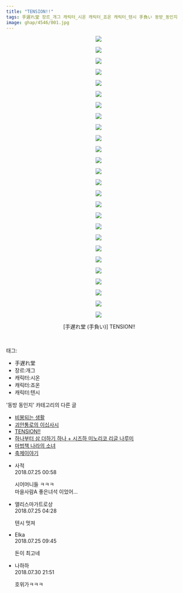 ```yaml
---
title: "TENSION!!"
tags: 手遅れ堂 장르_개그 캐릭터_시온 캐릭터_죠온 캐릭터_텐시 手負い 동방_동인지
image: ghap/4546/001.jpg
---
```

<div class="article">
<p style="text-align: center; clear: none; float: none;"><img src="{{ site.nasurl }}/ghap/4546/001.jpg"/></p>
<p style="text-align: center; clear: none; float: none;"><img src="{{ site.nasurl }}/ghap/4546/002.jpg"/></p>
<p style="text-align: center; clear: none; float: none;"><img src="{{ site.nasurl }}/ghap/4546/003.jpg"/></p>
<p style="text-align: center; clear: none; float: none;"><img src="{{ site.nasurl }}/ghap/4546/004.jpg"/></p>
<p style="text-align: center; clear: none; float: none;"><img src="{{ site.nasurl }}/ghap/4546/005.jpg"/></p>
<p style="text-align: center; clear: none; float: none;"><img src="{{ site.nasurl }}/ghap/4546/006.jpg"/></p>
<p style="text-align: center; clear: none; float: none;"><img src="{{ site.nasurl }}/ghap/4546/007.jpg"/></p>
<p style="text-align: center; clear: none; float: none;"><img src="{{ site.nasurl }}/ghap/4546/008.jpg"/></p>
<p style="text-align: center; clear: none; float: none;"><img src="{{ site.nasurl }}/ghap/4546/009.jpg"/></p>
<p style="text-align: center; clear: none; float: none;"><img src="{{ site.nasurl }}/ghap/4546/010.jpg"/></p>
<p style="text-align: center; clear: none; float: none;"><img src="{{ site.nasurl }}/ghap/4546/011.jpg"/></p>
<p style="text-align: center; clear: none; float: none;"><img src="{{ site.nasurl }}/ghap/4546/012.jpg"/></p>
<p style="text-align: center; clear: none; float: none;"><img src="{{ site.nasurl }}/ghap/4546/013.jpg"/></p>
<p style="text-align: center; clear: none; float: none;"><img src="{{ site.nasurl }}/ghap/4546/014.jpg"/></p>
<p style="text-align: center; clear: none; float: none;"><img src="{{ site.nasurl }}/ghap/4546/015.jpg"/></p>
<p style="text-align: center; clear: none; float: none;"><img src="{{ site.nasurl }}/ghap/4546/016.jpg"/></p>
<p style="text-align: center; clear: none; float: none;"><img src="{{ site.nasurl }}/ghap/4546/017.jpg"/></p>
<p style="text-align: center; clear: none; float: none;"><img src="{{ site.nasurl }}/ghap/4546/018.jpg"/></p>
<p style="text-align: center; clear: none; float: none;"><img src="{{ site.nasurl }}/ghap/4546/019.jpg"/></p>
<p style="text-align: center; clear: none; float: none;"><img src="{{ site.nasurl }}/ghap/4546/020.jpg"/></p>
<p style="text-align: center; clear: none; float: none;"><img src="{{ site.nasurl }}/ghap/4546/021.jpg"/></p>
<p style="text-align: center; clear: none; float: none;"><img src="{{ site.nasurl }}/ghap/4546/022.jpg"/></p>
<p style="text-align: center; clear: none; float: none;"><img src="{{ site.nasurl }}/ghap/4546/023.jpg"/></p>
<p style="text-align: center; clear: none; float: none;"><img src="{{ site.nasurl }}/ghap/4546/024.jpg"/></p>
<p style="text-align: center; clear: none; float: none;"><img src="{{ site.nasurl }}/ghap/4546/025.jpg"/></p>
<p style="text-align: center; clear: none; float: none;"><img src="{{ site.nasurl }}/ghap/4546/026.jpg"/></p>
<p style="text-align: center; clear: none; float: none;"> [手遅れ堂 (手負い)] TENSION!!</p>
<p><br/></p>
</div><div class="tagTrail">
<p>태그: </p>
<ul>
<li>手遅れ堂</li>
<li>장르:개그</li>
<li>캐릭터:시온</li>
<li>캐릭터:죠온</li>
<li>캐릭터:텐시</li>
</ul>
</div><div class="another">
<p>'동방 동인지' 카테고리의 다른 글</p>
<ul>
<li><a href="/2018-07-28-ghap_4549">비봉되는 생활</a></li>
<li><a href="/2018-07-27-ghap_4548">괴안통로의 이십사시</a></li>
<li><a href="/2018-07-25-ghap_4546">TENSION!!</a></li>
<li><a href="/2018-07-23-ghap_4544">하나부터 삼 더하기 하나 + 시즈하 미노리코 리글 나루미</a></li>
<li><a href="/2018-07-23-ghap_4543">마법책 나라의 소녀</a></li>
<li><a href="/2018-07-23-ghap_4542">축제이야기</a></li>
</ul>
</div><div class="cb_module cb_fluid">
<div class="cb_wrt cb_profile">
<div class="comment">
<ul>
<li class="cb_thumb_off" id="comment15293142">
<div class="cb_comment_area">
<div class="cb_info_area">
<div class="cb_section">
<span class="cb_nick_name">사적</span>
</div>
<div class="cb_section">
<span class="cb_date">2018.07.25 00:58 </span>
</div>
</div>
<div class="cb_dsc_comment">
<p class="cb_dsc">
											시어머니들 ㅋㅋㅋ<br/>
마을사람A 좋은녀석 이었어...
										</p>
</div>
</div></li>
<li class="cb_thumb_off" id="comment15293183">
<div class="cb_comment_area">
<div class="cb_info_area">
<div class="cb_section">
<span class="cb_nick_name">앨리스마가트로상</span>
</div>
<div class="cb_section">
<span class="cb_date">2018.07.25 04:28 </span>
</div>
</div>
<div class="cb_dsc_comment">
<p class="cb_dsc">
											텐시 멋져
										</p>
</div>
</div></li>
<li class="cb_thumb_off" id="comment15293280">
<div class="cb_comment_area">
<div class="cb_info_area">
<div class="cb_section">
<span class="cb_nick_name">Elka</span>
</div>
<div class="cb_section">
<span class="cb_date">2018.07.25 09:45 </span>
</div>
</div>
<div class="cb_dsc_comment">
<p class="cb_dsc">
											돈이 최고네
										</p>
</div>
</div></li>
<li class="cb_thumb_off" id="comment15297177">
<div class="cb_comment_area">
<div class="cb_info_area">
<div class="cb_section">
<span class="cb_nick_name">나하하</span>
</div>
<div class="cb_section">
<span class="cb_date">2018.07.30 21:51 </span>
</div>
</div>
<div class="cb_dsc_comment">
<p class="cb_dsc">
											호위가ㅋㅋㅋ
										</p>
</div>
</div></li>
</ul>
</div>
</div><!-- commentList close -->
</div>